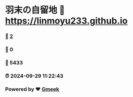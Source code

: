 # 羽末の自留地 :link: https://linmoyu233.github.io 
### :page_facing_up: [2](https://linmoyu233.github.io/tag.html) 
### :speech_balloon: 0 
### :hibiscus: 5433 
### :alarm_clock: 2024-09-29 11:22:43 
### Powered by :heart: [Gmeek](https://github.com/Meekdai/Gmeek)
